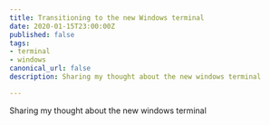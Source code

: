 ```yaml
---
title: Transitioning to the new Windows terminal
date: 2020-01-15T23:00:00Z
published: false
tags:
- terminal
- windows
canonical_url: false
description: Sharing my thought about the new windows terminal

---
```

Sharing my thought about the new windows terminal